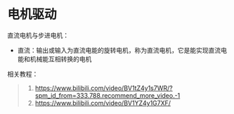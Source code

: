 # 电机驱动

直流电机与步进电机：

- 直流：输出或输入为直流电能的旋转电机，称为直流电机，它是能实现直流电能和机械能互相转换的电机







相关教程：

> 1. https://www.bilibili.com/video/BV1tZ4y1s7WR/?spm_id_from=333.788.recommend_more_video.-1
> 2. https://www.bilibili.com/video/BV1YZ4y1G7XF/



